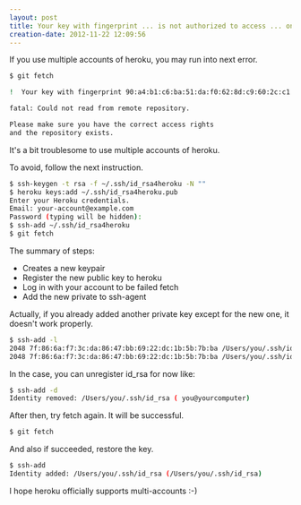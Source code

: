 ```yaml
---
layout: post
title: Your key with fingerprint ... is not authorized to access ... on heroku
creation-date: 2012-11-22 12:09:56
---
```

If you use multiple accounts of heroku, you may run into next error.

```bash
$ git fetch 

!  Your key with fingerprint 90:a4:b1:c6:ba:51:da:f0:62:8d:c9:60:2c:c1:d1:54 is not authorized to access northen-sea-7865.

fatal: Could not read from remote repository.

Please make sure you have the correct access rights
and the repository exists.
```

It's a bit troublesome to use multiple accounts of heroku.

To avoid, follow the next instruction.

```bash
$ ssh-keygen -t rsa -f ~/.ssh/id_rsa4heroku -N ""
$ heroku keys:add ~/.ssh/id_rsa4heroku.pub
Enter your Heroku credentials.
Email: your-account@example.com
Password (typing will be hidden): 
$ ssh-add ~/.ssh/id_rsa4heroku
$ git fetch
```

The summary of steps:

- Creates a new keypair
- Register the new public key to heroku
- Log in with your account to be failed fetch
- Add the new private to ssh-agent

Actually, if you already added another private key except for the new one, it doesn't work properly.

```bash
$ ssh-add -l
2048 7f:86:6a:f7:3c:da:86:47:bb:69:22:dc:1b:5b:7b:ba /Users/you/.ssh/id_rsa (RSA)
2048 7f:86:6a:f7:3c:da:86:47:bb:69:22:dc:1b:5b:7b:ba /Users/you/.ssh/id_rsa4heroku (RSA)
```

In the case, you can unregister id_rsa for now like:

```bash
$ ssh-add -d
Identity removed: /Users/you/.ssh/id_rsa ( you@yourcomputer)
```

After then, try fetch again. It will be successful.

```bash
$ git fetch
```

And also if succeeded, restore the key.

```bash
$ ssh-add
Identity added: /Users/you/.ssh/id_rsa (/Users/you/.ssh/id_rsa)
```

I hope heroku officially supports multi-accounts :-)

